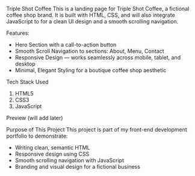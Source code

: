 Triple Shot Coffee
This is a landing page for Triple Shot Coffee, a fictional coffee shop brand. It is built with HTML, CSS, and will also integrate JavaScript to for a clean UI design and a smooth scrolling navigation.

Features:
- Hero Section with a call-to-action button
- Smooth Scroll Navigation to sections: About, Menu, Contact
- Responsive Design — works seamlessly across mobile, tablet, and desktop
- Minimal, Elegant Styling for a boutique coffee shop aesthetic

Tech Stack Used
1. HTML5
2. CSS3
3. JavaScript

Preview
(will add later)

Purpose of This Project
This project is part of my front-end development portfolio to demonstrate:
- Writing clean, semantic HTML
- Responsive design using CSS
- Smooth scrolling navigation with JavaScript
- Branding and visual design for a fictional business
